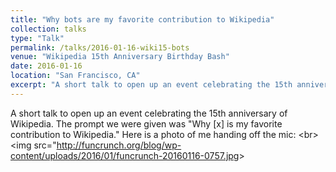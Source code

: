 ```yaml
---
title: "Why bots are my favorite contribution to Wikipedia"
collection: talks
type: "Talk"
permalink: /talks/2016-01-16-wiki15-bots
venue: "Wikipedia 15th Anniversary Birthday Bash"
date: 2016-01-16
location: "San Francisco, CA"
excerpt: "A short talk to open up an event celebrating the 15th anniversary of Wikipedia. The prompt we were given was &quot;Why [x] is my favorite contribution to Wikipedia.&quot;"
---
```


A short talk to open up an event celebrating the 15th anniversary of Wikipedia. The prompt we were given was &quot;Why [x] is my favorite contribution to Wikipedia.&quot; Here is a photo of me handing off the mic: &lt;br&gt;&lt;img src=&quot;http://funcrunch.org/blog/wp-content/uploads/2016/01/funcrunch-20160116-0757.jpg&gt;
